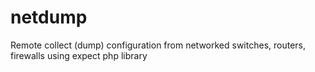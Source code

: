 # netdump
Remote collect (dump) configuration from networked switches, routers, firewalls using expect php library 
